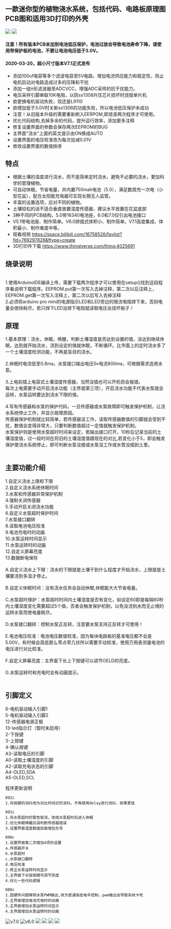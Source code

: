 ## 一款迷你型的植物浇水系统，包括代码、电路板原理图PCB图和适用3D打印的外壳
![](https://github.com/jie326513988/Arduino-Water-the-plants/blob/master/picture/js4056-1.jpg)
![](https://github.com/jie326513988/Arduino-Water-the-plants/blob/master/picture/js4056-2.jpg)
#### 注意！所有版本PCB未加到电池低压保护，电池过放会导致电池寿命下降，请使用带保护板的电池，不要让电池电压低于3.0V。
#### 2020-03-20，超小尺寸版本V7.1正式发布<br>
* 添加100uf电容等多个滤波电容至5V电路，增加电流供应能力和稳定性，防止电机启动对电路造成过多的压降和干扰
* 添加一组π形滤波器至ADCVCC，增强ADC采样的抗干扰能力。
* 电压采样引脚串联10K电阻，以防sx1308升压芯片损坏时烧毁单片机
* 欲更换电机驱动失败，现还是L9110
* 欲增加低于3.0V时关断sx1306的功能失败，所以电池低压保护未成功
* 注意！从旧版本升级的需要重新刷入EERPOM,即烧录两次程序才可使用。
* 优化代码结构,去掉多余的代码，提升运行效率，添加更多注释
* 修复设置界面的参数会保存两次EEPROM的BUG
* 主界面“浇水”上面的英文提示由ON换成AUTO
* 设置界面的电压校准改为每次加减0.01V
* 修改设置界面的数值排序

## 特点
* 根据土壤的湿度进行浇水，而不是简单定时浇水，避免不必要的浇水，更加科学的管理植物。
* 可自动休眠，节省电量，并内置750mah电池（5.0），满足数周充一次电（小型花盆），配合太阳能充电器可实现长期无人监管。
* 丰富的设置选项，应对不同的植物。
* 土壤较松的话不适合垂直放置湿度传感器，建议水平放置在花盆底部
* 3种不同的PCB结构，5.0带16340电池座，6.0和7.0仅引出电池接口
* V5.1带电池座、制作简单。V6.0拼插式体积小、制作简单。V7.1高度集成、体积最小、制作难度中等。
* 观看视频 https://space.bilibili.com/16758526/favlist?fid=769297826&ftype=create
* 3D打印件下载 https://www.thingiverse.com/thing:4025691
## 烧录说明
<br>1.使用ArduinoIDE编译上传，需要下载两次程序才可以使用在setup()找到这段程序看说明下载程序。EEPROM.put第一次写入去掉注释，第二次以后注释上，EEPROM.get第一次写入注释上，第二次以后写入去掉注释
<br>2.必须将arduino pro mini的电源指示LED和LED旁边的限流电阻焊下来，否则电量会很快耗尽，若只焊下LED没焊下电阻就读取电压会烧坏板子！

## 原理<br>
1.基本原理：浇水，休眠，唤醒，判断土壤湿度是否达到设置的值，没达到继续休眠，达到就开始浇水，浇到设定的值就休眠，不断循环。比市面上的定时浇水多了一个土壤湿度检测功能，不再是盲目的浇水。<br><br>
2.休眠时电流低至0.8ma，水泵接口输出电压5v电流800ma，可根据需求选用水泵。<br><br>
3.上电前插上电容式土壤湿度传感器，当然没插也可以开机但会报错。<br>
每次上电需要手动开启浇水功能（主界面第三项），开启浇水功能不代表水泵就会运转，水泵运转要达到浇水下限的值。<br><br>
4.写有传感器和水泵的保护代码，一旦传感器或水泵故障即可触发保护机制，让浇水系统停止工作，并显示故障原因。<br>
传感器保护机制就比较简单，若传感器没工作，读取传感器数值的引脚就会受到干扰，数值会变得非常大，只要判断数值超过一定值就触发保护机制。<br>
水泵保护则是使用水泵超时时间来设定，若输出接口打开，10秒后记录当前的土壤湿度值，过一段时间在将旧的土壤湿度值跟现在的对比,若变化小于5，即会触发保护使浇水系统停止，即可判断水泵没接或水泵没工作或水管没插到土里。<br><br>

## 主要功能介绍<br>
1.自定义浇水上限和下限<br>
2.自定义浇水系统休眠时间<br>
3.水泵和传感器异常保护机制<br>
4.强制关闭传感器<br>
5.手动开启关闭浇水功能<br>
6.自定义水泵超时保护时间<br>
7.水泵接口翻转<br>
8.读取电池电压校准<br>
9.电池充电时的动画<br>
10.水泵运转时间显示<br>
11.水泵运转时的动画<br>
12.自定义屏幕亮度<br>
13.数据断电保存 <br><br>
A.自定义浇水上下限：浇水的下限就是土壤干到什么程度才开始浇水，上限就是土壤要浇到多湿才停止。<br><br>
B.自定义休眠时间：没有浇水任务会自动休眠,休眠能大大节省电量。<br><br>
C.水泵超时保护：水泵超时时间内土壤湿度是否有变化，如设定60即是每隔60秒内土壤湿度变化需要超过5个值，否者会触发保护机制，以免没浇到水而无止境的运转水泵而使电量耗尽。<br><br>
D.水泵接口翻转：控制水泵正反转，注意要水泵支持正反转才可使用！<br><br>
E.电池电压校准：电池电压数值校准，因为每块电路板的基准电压都不会是5.00V，有时候会高低那么零点零几伏所以需要手动校准，使用万用表测量电池的电压进行对比校准。<br><br>
F.自定义屏幕亮度：主界面下长上下按键可以调节OELD的亮度。<br><br>
G.水泵运转时和充电时会有动画提示。<br><br>

## 引脚定义<br>
6-电机驱动输入引脚1<br>
5-电机驱动输入引脚2<br>
12-传感器电源正极<br>
13-led指示灯（暂时未启用）<br>
2-下按键<br>
3-上按键<br>
4-确认按键<br>
A3-读取电压的引脚<br>
A0-读取土壤湿度的引脚<br>
A2-读取充电状态的引脚<br>
A4-OLED,SDA<br>
A5-OLED,SCL<br>

程序更新说明

    092c
    1.将按键的消抖改为对比时间式的消抖，不再使用delay进行消抖，效果更佳
 
    091c
    1.将水泵超时的警告取消，改成水泵超时后进入休眠 
    2.优化休眠唤醒后误判断传感器错误
    3.设置界面湿度数值前面增加负号
    
    090c
    1.设置界面第二页增加4项的设置
    a.传感器开关
    b.水泵超时
    c.水泵接口翻转
    d.电压校准
    2.修正水泵运转时间显示
    3.主界面下长按按键可调节亮度
    4.优化一些代码逻辑

    080c
    1.因硬件问题移除水泵PWM输出,改为普通高低电平控制，pwm输出会导致系统卡死
    2.主界面增加电池充电时的动画
    3.主界面增加水泵运转时间显示
    4.主界面增加水泵运转时的动画
![v7.0](https://github.com/jie326513988/Arduino-Water-the-plants/blob/master/picture/v7.0.png)
![v6.0](https://github.com/jie326513988/Arduino-Water-the-plants/blob/master/picture/v6.0.png)
![](https://github.com/jie326513988/Arduino-Water-the-plants/blob/master/picture/js4056-3.jpg)
![](https://github.com/jie326513988/Arduino-Water-the-plants/blob/master/picture/js4056-4.jpg)
![](https://github.com/jie326513988/Arduino-Water-the-plants/blob/master/picture/js4056-5.jpg)
![](https://github.com/jie326513988/Arduino-Water-the-plants/blob/master/picture/js4056-6.jpg)
